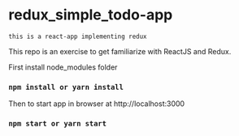 # redux_simple_todo-app

`this is a react-app implementing redux`

This repo is an exercise to get familiarize with ReactJS and Redux.

First install node_modules folder
### `npm install or yarn install`

Then to start app in browser at http://localhost:3000
### `npm start or yarn start`
